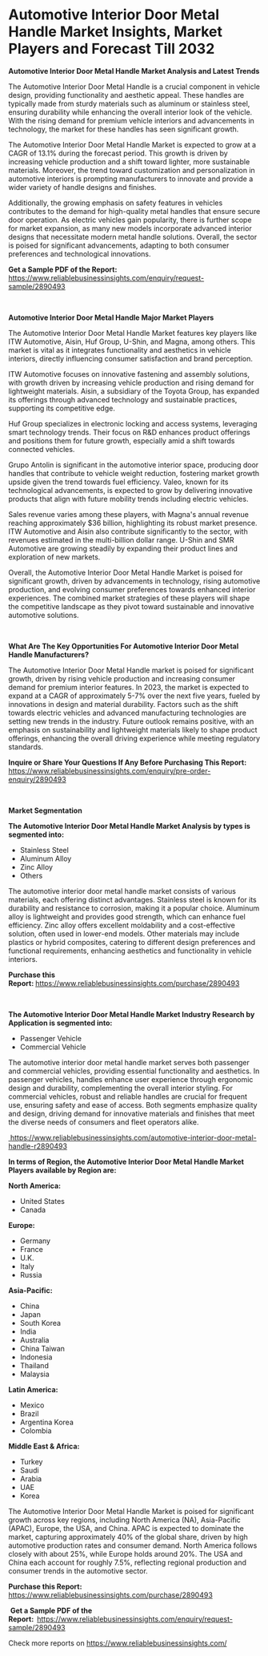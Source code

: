 <p><h1>Automotive Interior Door Metal Handle Market Insights, Market Players and Forecast Till 2032</h1></p><p><strong>Automotive Interior Door Metal Handle Market Analysis and Latest Trends</strong></p>
<p><p>The Automotive Interior Door Metal Handle is a crucial component in vehicle design, providing functionality and aesthetic appeal. These handles are typically made from sturdy materials such as aluminum or stainless steel, ensuring durability while enhancing the overall interior look of the vehicle. With the rising demand for premium vehicle interiors and advancements in technology, the market for these handles has seen significant growth.</p><p>The Automotive Interior Door Metal Handle Market is expected to grow at a CAGR of 13.1% during the forecast period. This growth is driven by increasing vehicle production and a shift toward lighter, more sustainable materials. Moreover, the trend toward customization and personalization in automotive interiors is prompting manufacturers to innovate and provide a wider variety of handle designs and finishes.</p><p>Additionally, the growing emphasis on safety features in vehicles contributes to the demand for high-quality metal handles that ensure secure door operation. As electric vehicles gain popularity, there is further scope for market expansion, as many new models incorporate advanced interior designs that necessitate modern metal handle solutions. Overall, the sector is poised for significant advancements, adapting to both consumer preferences and technological innovations.</p></p>
<p><strong>Get a Sample PDF of the Report:&nbsp;</strong> <a href="https://www.reliablebusinessinsights.com/enquiry/request-sample/2890493?utm_campaign=3353&utm_medium=2&utm_source=Github&utm_content=ia&utm_term=14032025&utm_id=automotive-interior-door-metal-handle">https://www.reliablebusinessinsights.com/enquiry/request-sample/2890493</a></p>
<p>&nbsp;</p>
<p><strong>Automotive Interior Door Metal Handle Major Market Players</strong></p>
<p><p>The Automotive Interior Door Metal Handle Market features key players like ITW Automotive, Aisin, Huf Group, U-Shin, and Magna, among others. This market is vital as it integrates functionality and aesthetics in vehicle interiors, directly influencing consumer satisfaction and brand perception.</p><p>ITW Automotive focuses on innovative fastening and assembly solutions, with growth driven by increasing vehicle production and rising demand for lightweight materials. Aisin, a subsidiary of the Toyota Group, has expanded its offerings through advanced technology and sustainable practices, supporting its competitive edge.</p><p>Huf Group specializes in electronic locking and access systems, leveraging smart technology trends. Their focus on R&D enhances product offerings and positions them for future growth, especially amid a shift towards connected vehicles.</p><p>Grupo Antolin is significant in the automotive interior space, producing door handles that contribute to vehicle weight reduction, fostering market growth upside given the trend towards fuel efficiency. Valeo, known for its technological advancements, is expected to grow by delivering innovative products that align with future mobility trends including electric vehicles.</p><p>Sales revenue varies among these players, with Magna's annual revenue reaching approximately $36 billion, highlighting its robust market presence. ITW Automotive and Aisin also contribute significantly to the sector, with revenues estimated in the multi-billion dollar range. U-Shin and SMR Automotive are growing steadily by expanding their product lines and exploration of new markets.</p><p>Overall, the Automotive Interior Door Metal Handle Market is poised for significant growth, driven by advancements in technology, rising automotive production, and evolving consumer preferences towards enhanced interior experiences. The combined market strategies of these players will shape the competitive landscape as they pivot toward sustainable and innovative automotive solutions.</p></p>
<p>&nbsp;</p>
<p><strong>What Are The Key Opportunities For Automotive Interior Door Metal Handle Manufacturers?</strong></p>
<p><p>The Automotive Interior Door Metal Handle market is poised for significant growth, driven by rising vehicle production and increasing consumer demand for premium interior features. In 2023, the market is expected to expand at a CAGR of approximately 5-7% over the next five years, fueled by innovations in design and material durability. Factors such as the shift towards electric vehicles and advanced manufacturing technologies are setting new trends in the industry. Future outlook remains positive, with an emphasis on sustainability and lightweight materials likely to shape product offerings, enhancing the overall driving experience while meeting regulatory standards.</p></p>
<p><strong>Inquire or Share Your Questions If Any Before Purchasing This Report:</strong> <a href="https://www.reliablebusinessinsights.com/enquiry/pre-order-enquiry/2890493?utm_campaign=3353&utm_medium=2&utm_source=Github&utm_content=ia&utm_term=14032025&utm_id=automotive-interior-door-metal-handle">https://www.reliablebusinessinsights.com/enquiry/pre-order-enquiry/2890493</a></p>
<p>&nbsp;</p>
<p><strong>Market Segmentation</strong></p>
<p><strong>The Automotive Interior Door Metal Handle Market Analysis by types is segmented into:</strong></p>
<p><ul><li>Stainless Steel</li><li>Aluminum Alloy</li><li>Zinc Alloy</li><li>Others</li></ul></p>
<p><p>The automotive interior door metal handle market consists of various materials, each offering distinct advantages. Stainless steel is known for its durability and resistance to corrosion, making it a popular choice. Aluminum alloy is lightweight and provides good strength, which can enhance fuel efficiency. Zinc alloy offers excellent moldability and a cost-effective solution, often used in lower-end models. Other materials may include plastics or hybrid composites, catering to different design preferences and functional requirements, enhancing aesthetics and functionality in vehicle interiors.</p></p>
<p><strong>Purchase this Report:&nbsp;</strong><a href="https://www.reliablebusinessinsights.com/purchase/2890493?utm_campaign=3353&utm_medium=2&utm_source=Github&utm_content=ia&utm_term=14032025&utm_id=automotive-interior-door-metal-handle">https://www.reliablebusinessinsights.com/purchase/2890493</a></p>
<p>&nbsp;</p>
<p><strong>The Automotive Interior Door Metal Handle Market Industry Research by Application is segmented into:</strong></p>
<p><ul><li>Passenger Vehicle</li><li>Commercial Vehicle</li></ul></p>
<p><p>The automotive interior door metal handle market serves both passenger and commercial vehicles, providing essential functionality and aesthetics. In passenger vehicles, handles enhance user experience through ergonomic design and durability, complementing the overall interior styling. For commercial vehicles, robust and reliable handles are crucial for frequent use, ensuring safety and ease of access. Both segments emphasize quality and design, driving demand for innovative materials and finishes that meet the diverse needs of consumers and fleet operators alike.</p></p>
<p><a href="https://www.reliablebusinessinsights.com/automotive-interior-door-metal-handle-r2890493?utm_campaign=3353&utm_medium=2&utm_source=Github&utm_content=ia&utm_term=14032025&utm_id=automotive-interior-door-metal-handle">&nbsp;https://www.reliablebusinessinsights.com/automotive-interior-door-metal-handle-r2890493</a></p>
<p><strong>In terms of Region, the Automotive Interior Door Metal Handle Market Players available by Region are:</strong></p>
<p>
    <p> <strong> North America: </strong>
        <ul>
            <li>United States</li>
            <li>Canada</li>
        </ul>
        </p> 
    <p> <strong> Europe: </strong>
        <ul>
            <li>Germany</li>
            <li>France</li>
            <li>U.K.</li>
            <li>Italy</li>
            <li>Russia</li>
        </ul>
        </p> 
    <p> <strong> Asia-Pacific: </strong>
        <ul>
            <li>China</li>
            <li>Japan</li>
            <li>South Korea</li>
            <li>India</li>
            <li>Australia</li>
            <li>China Taiwan</li>
            <li>Indonesia</li>
            <li>Thailand</li>
            <li>Malaysia</li>
        </ul>
        </p> 
    <p> <strong> Latin America: </strong>
        <ul>
            <li>Mexico</li>
            <li>Brazil</li>
            <li>Argentina Korea</li>
            <li>Colombia</li>
        </ul>
        </p> 
    <p> <strong> Middle East & Africa: </strong>
        <ul>
            <li>Turkey</li>
            <li>Saudi</li>
            <li>Arabia</li>
            <li>UAE</li>
            <li>Korea</li>
        </ul>
    </p>
    </p>
<p><p>The Automotive Interior Door Metal Handle Market is poised for significant growth across key regions, including North America (NA), Asia-Pacific (APAC), Europe, the USA, and China. APAC is expected to dominate the market, capturing approximately 40% of the global share, driven by high automotive production rates and consumer demand. North America follows closely with about 25%, while Europe holds around 20%. The USA and China each account for roughly 7.5%, reflecting regional production and consumer trends in the automotive sector.</p></p>
<p><strong>Purchase this Report: </strong><a href="https://www.reliablebusinessinsights.com/purchase/2890493?utm_campaign=3353&utm_medium=2&utm_source=Github&utm_content=ia&utm_term=14032025&utm_id=automotive-interior-door-metal-handle">https://www.reliablebusinessinsights.com/purchase/2890493</a></p>
<p>&nbsp;<strong>Get a Sample PDF of the Report:&nbsp;&nbsp;</strong><a href="https://www.reliablebusinessinsights.com/enquiry/request-sample/2890493?utm_campaign=3353&utm_medium=2&utm_source=Github&utm_content=ia&utm_term=14032025&utm_id=automotive-interior-door-metal-handle">https://www.reliablebusinessinsights.com/enquiry/request-sample/2890493</a></p>
<p><strong></strong></p>
<p>Check more reports on <a href="https://www.reliablebusinessinsights.com/?utm_campaign=3353&utm_medium=2&utm_source=Github&utm_content=ia&utm_term=14032025&utm_id=automotive-interior-door-metal-handle">https://www.reliablebusinessinsights.com/</a></p>